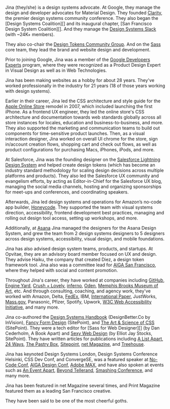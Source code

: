 Jina (they/she) is a design systems advocate. At Google, they manage the design and developer advocates for Material Design. They founded [Clarity][], the premier design systems community conference. They also began the [Design Systems Coalition][] and its inaugural chapter, [San Francisco Design System Coalition][]. And they manage the [Design Systems Slack][] (with ~24K+ members).

They also co-chair the [Design Tokens Community Group][]. And on the [Sass][] core team, they lead the brand and website design and development.

Prior to joining Google, Jina was a member of the [Google Developers Experts][] program, where they were recognized as a Product Design Expert in Visual Design as well as in Web Technologies.

Jina has been making websites as a hobby for about 28 years. They've worked professionally in the industry for 21 years (18 of those years working with design systems).

Earlier in their career, Jina led the CSS architecture and style guide for the [Apple Online Store][] remodel in 2007, which included launching the first iPhone. As a frontend UX engineer, they led the online store's CSS architecture and documentation towards web standards globally across all store instances for locales, education and business-to-business, and more. They also supported the marketing and communication teams to build out components for time-sensitive product launches. Then, as a visual interaction designer, Jina worked on overall UI chrome for the store, sign in/account creation flows, shopping cart and check out flows, as well as product configurations for purchasing Macs, iPhones, iPods, and more.

At Salesforce, Jina was the founding designer on the [Salesforce Lightning Design System][] and helped create design tokens (which has become an industry standard methodology for scaling design decisions across multiple platforms and products). They also led the Salesforce UX community and evangelism efforts, by acting as Editor-in-Chief for the Salesforce UX blog, managing the social media channels, hosting and organizing sponsorships for meet-ups and conferences, and coordinating speakers.

Afterwards, Jina led design systems and operations for Amazon’s no-code app builder, [Honeycode][]. They supported the team with visual systems direction, accessibility, frontend development best practices, managing and rolling out design tool access, setting up workshops, and more.

Additionally, at [Asana][] Jina managed the designers for the Asana Design System, and grew the team from 2 design systems designers to 5 designers across design systems, accessibility, visual design, and mobile foundations.

Jina has also advised design system teams, products, and startups. At Opvitae, they are an advisory board member focused on UX and design. They advise Haiku, the company that created Diez, a design token framework tool. Jina also was a committee lead for [AIGA San Francisco][], where they helped with social and content promotion.

Throughout Jina's career, they have worked at companies including [GitHub][], [Engine Yard][], [Crush + Lovely][], [inferno][], [Oden][], [Memphis Brooks Museum of Art][], etc. And through consulting, coaching, and agency work, they've worked with Amazon, Delta, [FedEx][], IBM, [International Paper][], JustWorks, [Mass.gov][], Panasonic, Pfizer, Spotify, Upwork, [W3C Web Accessibility Initiative][], and many more.

Jina co-authored the [Design Systems Handbook][] (DesignBetter.Co by InVision), [Fancy Form Design][] (SitePoint), and [The Art & Science of CSS][] (SitePoint). They were a tech editor for [Sass for Web Designer][] (by Dan Cederholm, A Book Apart) and [Sexy Web Design][] (by Elliot Jay Stocks, SitePoint). They have written articles for publications including [A List Apart][], [24 Ways][], [The Pastry Box][], [Sitepoint][], [net Magazine][], and [Treehouse][].

Jina has keynoted Design Systems London, Design Systems Conference Helsinki, CSS Dev Conf, and ConvergeSE, was a featured speaker at [No-Code Conf][], [AIGA Design Conf][], [Adobe MAX][], and have also spoken at events such as [An Event Apart][], [Beyond Tellerand][], [Smashing Conference][], and many more.

Jina has been featured in net Magazine several times, and Print Magazine featured them as a leading San Francisco creative.

They have been said to be one of the most cheerful goths.

[24 ways]: https://24ways.org/authors/jina/
[a list apart]: https://alistapart.com/article/writingainterfacestyleguide
[adobe max]: https://max.adobe.com/
[aiga design conf]: https://www.aiga.org/design/design-conferences/aiga-design-conference
[aiga san francisco]: http://aigasf.org/leadership/
[an event apart]: https://aneventapart.com/speakers/jina-bolton
[apple online store]: https://apple.com/
[asana]: https://asana.com/
[beyond tellerand]: https://beyondtellerrand.com/events/duesseldorf-2017/speakers/jina-anne
[clarity]: https://www.clarityconf.com/
[coalition]: http://coalition.design.systems/
[crush + lovely]: http://crushlovely.com/
[design systems handbook]: https://www.designbetter.co/design-systems-handbook
[design systems slack]: http://slack.design.systems/
[design tokens community group]: https://www.designtokens.org/
[engine yard]: https://www.engineyard.com/
[fancy form design]: https://amzn.to/2yAj4w1
[fedex]: http://fedex.com/
[github]: https://github.com/
[google developers experts]: https://developers.google.com/experts/
[honeycode]: https://www.honeycode.aws/
[inferno]: https://creativeinferno.com/
[international paper]: http://www.internationalpaper.com/
[mass.gov]: https://www.mass.gov/
[memphis brooks museum of art]: http://www.brooksmuseum.org/
[net magazine]: https://www.creativebloq.com/net-magazine
[no-code conf]: https://webflow.com/blog/no-code-conf-2021-new-speakers-full-agenda
[oden]: http://oden.com/
[salesforce lightning design system]: https://www.lightningdesignsystem.com/
[san francisco design systems coalition]: https://www.sfdsc.co/
[sass]: https://sass-lang.com/
[sass for web designers]: https://amzn.to/2RJ81cF
[sexy web design]: https://amzn.to/2A6Z6uP
[sitepoint]: https://www.sitepoint.com/author/sushimonster/
[smashing conference]: https://smashingconf.com/
[the art & science of css]: https://amzn.to/2QOEJs0
[the pastry box]: https://the-pastry-box-project.net/baker/jina-bolton
[treehouse]: https://teamtreehouse.com/
[w3c web accessibility initiative]: https://www.w3.org/WAI/redesign/project.php#ack
